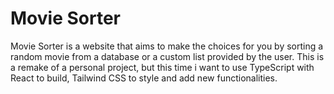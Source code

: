 # Movie Sorter

Movie Sorter is a website that aims to make the choices for you by sorting a random movie from a database or a custom list provided by the user. This is a remake of a personal project, but this time i want to use TypeScript with React to build, Tailwind CSS to style and add new functionalities.
